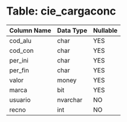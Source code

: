 # Table: cie_cargaconc

| Column Name | Data Type | Nullable |
|-------------|-----------|----------|
| cod_alu | char | YES |
| cod_con | char | YES |
| per_ini | char | YES |
| per_fin | char | YES |
| valor | money | YES |
| marca | bit | YES |
| usuario | nvarchar | NO |
| recno | int | NO |
